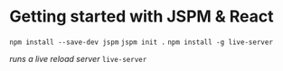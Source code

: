 Getting started with JSPM & React
=================================

`npm install --save-dev jspm`
`jspm init .`
`npm install -g live-server`

*runs a live reload server*
`live-server`
